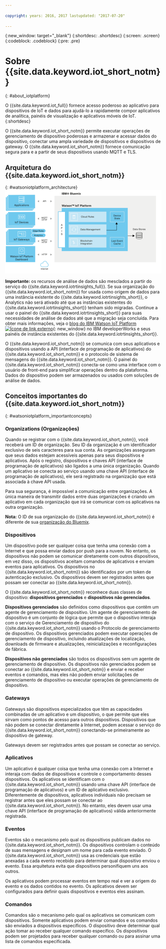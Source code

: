 ```yaml
---

copyright: years: 2016, 2017 lastupdated: "2017-07-20"

---
```


{:new_window: target="\_blank"}
{:shortdesc: .shortdesc}
{:screen: .screen}
{:codeblock: .codeblock}
{:pre: .pre}

# Sobre {{site.data.keyword.iot_short_notm}}
{: #about_iotplatform}

O {{site.data.keyword.iot_full}} fornece acesso poderoso ao aplicativo para dispositivos de IoT e dados para ajudá-lo a rapidamente compor aplicativos de analítica, painéis de visualização e
aplicativos móveis de IoT.
{:shortdesc}

O {{site.data.keyword.iot_short_notm}} permite executar operações de gerenciamento de dispositivo poderosas e armazenar e acessar dados do dispositivo, conectar uma ampla variedade de dispositivos e
dispositivos de gateway. O {{site.data.keyword.iot_short_notm}} fornece comunicação segura para e a partir de seus dispositivos usando MQTT e TLS.

## Arquitetura do {{site.data.keyword.iot_short_notm}}
{: #watsoniotplatform_architecture}
![Arquitetura do IBM Watson IoT Platform](images/architecture_platform_2.svg "Arquitetura do IBM Watson IoT Platform")

**Importante:** os recursos de análise de dados são mesclados a partir do serviço do {{site.data.keyword.iotrtinsights_full}}. Se
sua organização do {{site.data.keyword.iot_short_notm}} for usada como origem de
dados para uma instância existente do {{site.data.keyword.iotrtinsights_short}},
o Analytics não será ativado até que as instâncias existentes do
{{site.data.keyword.iotrtinsights_short}} tenham sido migradas. Continue a usar o painel do {{site.data.keyword.iotrtinsights_short}} para suas necessidades de análise de dados até que a migração seja concluída. Para obter mais informações, veja o [blog do IBM Watson IoT Platform ![Ícone de link externo](../../icons/launch-glyph.svg "Ícone de link externo")](https://developer.ibm.com/iotplatform/2016/04/28/iot-real-time-insights-and-watson-iot-platform-a-match-made-in-heaven/){: new_window} no IBM developerWorks e seus painéis de instância existentes do {{site.data.keyword.iotrtinsights_short}}.  

O {{site.data.keyword.iot_short_notm}} se comunica com seus aplicativos e dispositivos usando a API (interface de programação de aplicativos) do {{site.data.keyword.iot_short_notm}} e o protocolo de sistema de mensagens do {{site.data.keyword.iot_short_notm}}. O painel do {{site.data.keyword.iot_short_notm}} conecta-se como uma interface com o usuário de front-end para simplificar operações dentro da plataforma. Dados do dispositivo podem ser armazenados ou usados com soluções de análise de dados.

## Conceitos importantes do {{site.data.keyword.iot_short_notm}}
{: #watsoniotplatform_importantconcepts}

### Organizations (Organizações)

Quando se registrar com o {{site.data.keyword.iot_short_notm}}, você receberá um ID de organização. Seu ID da organização é um identificador exclusivo de seis caracteres para sua conta. As organizações asseguram que seus dados estejam acessíveis apenas para seus dispositivos e aplicativos. Após o registro, dispositivos e chaves API (interface de programação de aplicativos) são ligados a uma única organização. Quando um aplicativo se conecta ao serviço usando uma chave API (interface de programação de aplicativos), ele será registrado na organização que está associada à chave API usada.

Para sua segurança, é impossível a comunicação entre organizações. A única maneira de transmitir dados entre duas organizações é criando um aplicativo em cada organização que irá se comunicar com os aplicativos na outra organização.

**Nota:** O ID de sua organização do {{site.data.keyword.iot_short_notm}} é diferente de
sua [organização do Bluemix](../../docs/admin/orgs_spaces.html#orginfo).

### Dispositivos

Um dispositivo pode ser qualquer coisa que tenha uma conexão com a Internet e que possa enviar dados por push para a nuvem. No entanto, os dispositivos não podem se comunicar diretamente com outros dispositivos, em vez disso, os dispositivos aceitam comandos de aplicativos e enviam eventos para aplicativos. Os dispositivos no {{site.data.keyword.iot_short_notm}} são identificados por um token de autenticação exclusivo. Os dispositivos devem ser registrados antes que possam ser conectar ao {{site.data.keyword.iot_short_notm}}.

O {{site.data.keyword.iot_short_notm}} reconhece duas classes de dispositivo: **dispositivos gerenciados** e **dispositivos não gerenciados**.

**Dispositivos gerenciados** são definidos como dispositivos que contêm um agente de gerenciamento de dispositivo. Um agente de gerenciamento de dispositivo é um conjunto de lógica que permite que o dispositivo interaja com o serviço de Gerenciamento de dispositivo do {{site.data.keyword.iot_short_notm}} usando o Protocolo de gerenciamento de dispositivo. Os dispositivos gerenciados podem executar operações de gerenciamento de dispositivo, incluindo atualizações de localização, downloads de firmware e atualizações, reinicializações e reconfigurações de fábrica.

**Dispositivos não gerenciados** são todos os dispositivos sem um agente de gerenciamento de dispositivo. Os dispositivos não gerenciados podem se conectar ao {{site.data.keyword.iot_short_notm}} e enviar e receber eventos e comandos, mas eles não podem enviar solicitações de gerenciamento de dispositivo ou executar operações de gerenciamento de dispositivo.

### Gateways

Gateways são dispositivos especializados que têm as capacidades combinadas de um aplicativo e um dispositivo, o que permite que eles sirvam como pontos de acesso para outros dispositivos. Dispositivos que não podem se conectar diretamente à Internet, podem acessar o serviço do {{site.data.keyword.iot_short_notm}} conectando-se primeiramente ao dispositivo de gateway.

Gateways devem ser registrados antes que possam se conectar ao serviço.

### Aplicativos

Um aplicativo é qualquer coisa que tenha uma conexão com a Internet e interaja com dados de dispositivos e controle o comportamento desses dispositivos. Os aplicativos se identificam com o {{site.data.keyword.iot_short_notm}} usando uma chave API (interface de programação de aplicativos) e um ID de aplicativo exclusivo. Diferentemente de dispositivos, aplicativos individuais não precisam se registrar antes que eles possam se conectar ao {{site.data.keyword.iot_short_notm}}. No entanto, eles devem usar uma chave API (interface de programação de aplicativos) válida anteriormente registrada.

### Eventos

Eventos são o mecanismo pelo qual os dispositivos publicam dados no {{site.data.keyword.iot_short_notm}}. Os dispositivos controlam o conteúdo de suas mensagens e designam um nome para cada evento enviado. O {{site.data.keyword.iot_short_notm}} usa as credenciais que estão anexadas a cada evento recebido para determinar qual dispositivo enviou o evento. Essa arquitetura evita que dispositivos personifiquem uns aos outros.

Os aplicativos podem processar eventos em tempo real e ver a origem do evento e os dados contidos no evento. Os aplicativos devem ser configurados para definir quais dispositivos e eventos eles assinam.

### Comandos

Comandos são o mecanismo pelo qual os aplicativos se comunicam com dispositivos. Somente aplicativos podem enviar comandos e os comandos são enviados a dispositivos específicos. O dispositivo deve determinar qual ação tomar ao receber qualquer comando específico. Os dispositivos podem ser projetados para receber qualquer comando ou para assinar uma lista de comandos especificada.
